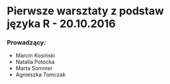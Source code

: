 # Pierwsze warsztaty z podstaw języka R - 20.10.2016

### Prowadzący:

- Marcin Kosiński
- Natalia Potocka
- Marta Sommer
- Agnieszka Tomczak